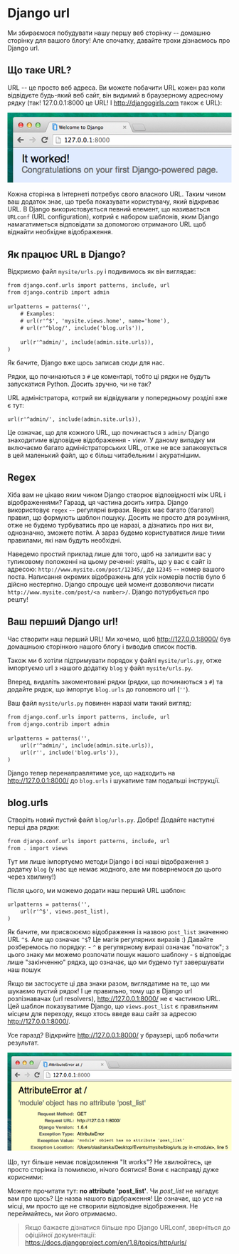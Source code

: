 # Django url

Ми збираємося побудувати нашу першу веб сторінку -- домашню сторінку для вашого блогу! Але спочатку, давайте трохи дізнаємось про Django url.

## Що таке URL?

URL -- це просто веб адреса. Ви можете побачити URL кожен раз коли відвідуєте будь-який веб сайт, він видимий в браузерному адресному рядку (так! 127.0.0.1:8000 це URL! І http://djangogirls.com також є URL):

![Url](images/url.png)

Кожна сторінка в Інтернеті потребує свого власного URL. Таким чином ваш додаток знає, що треба показувати користувачу, який відкриває URL. В Django використовується певний елемент, що називається `URLconf` (URL configuration), котрий є набором шаблонів, яким Django намагатиметься відповідати за допомогою отриманого URL щоб віднайти необхідне відображення.

## Як працює URL в Django?

Відкриємо файл `mysite/urls.py` і подивимось як він виглядає:

    from django.conf.urls import patterns, include, url
    from django.contrib import admin
    
    urlpatterns = patterns('',
        # Examples:
        # url(r'^$', 'mysite.views.home', name='home'),
        # url(r'^blog/', include('blog.urls')),
    
        url(r'^admin/', include(admin.site.urls)),
    )
    

Як бачите, Django вже щось записав сюди для нас.

Рядки, що починаються з `#` це коментарі, тобто ці рядки не будуть запускатися Python. Досить зручно, чи не так?

URL адміністратора, котрий ви відвідували у попередньому розділі вже є тут:

    url(r'^admin/', include(admin.site.urls)),
    

Це означає, що для кожного URL, що починається з `admin/` Django знаходитиме відповідне відображення - *view*. У даному випадку ми включаємо багато адміністраторських URL, отже не все запаковується в цей маленький файл, що є більш читабельним і акуратнішим.

## Regex

Хіба вам не цікаво яким чином Django створює відповідності між URL і відображеннями? Гаразд, ця частина досить хитра. Django використовує `regex` -- регулярні вирази. Regex має багато (багато!) правил, що формують шаблон пошуку. Досить не просто для розуміння, отже не будемо турбуватись про це наразі, а дізнатись про них ви, однозначно, зможете потім. А зараз будемо користуватися лише тими правилами, які нам будуть необхідні.

Наведемо простий приклад лише для того, щоб на залишити вас у тупиковому положенні на цьому реченні: уявіть, що у вас є сайт із адресою: `http://www.mysite.com/post/12345/`, де `12345` -- номер вашого поста. Написання окремих відображень для усіх номерів постів було б дійсно нестерпно. Django спрощує цей момент дозволяючи писати `http://www.mysite.com/post/<a number>/`. Django потурбується про решту!

## Ваш перший Django url!

Час створити наш перший URL! Ми хочемо, щоб http://127.0.0.1:8000/ був домашньою сторінкою нашого блогу і виводив список постів.

Також ми б хотіли підтримувати порядок у файлі `mysite/urls.py`, отже імпортуємо url з нашого додатку `blog` у файл `mysite/urls.py`.

Вперед, видаліть закоментовані рядки (рядки, що починаються з `#`) та додайте рядок, що імпортує `blog.urls` до головного url (`''`).

Ваш файл `mysite/urls.py` повинен наразі мати такий вигляд:

    from django.conf.urls import patterns, include, url
    from django.contrib import admin
    
    urlpatterns = patterns('',
        url(r'^admin/', include(admin.site.urls)),
        url(r'', include('blog.urls')),
    )
    

Django тепер перенаправлятиме усе, що надходить на http://127.0.0.1:8000/ до `blog.urls` і шукатиме там подальші інструкції.

## blog.urls

Створіть новий пустий файл `blog/urls.py`. Добре! Додайте наступні перші два рядки:

    from django.conf.urls import patterns, include, url
    from . import views
    

Тут ми лише імпортуємо методи Django і всі наші відображення з додатку `blog` (у нас ще немає жодного, але ми повернемося до цього через хвилину!)

Після цього, ми можемо додати наш перший URL шаблон:

    urlpatterns = patterns('',
        url(r'^$', views.post_list),
    )
    

Як бачите, ми присвоюємо відображення із назвою `post_list` значенню URL `^$`. Але що означає `^$`? Це магія регулярних виразів :) Давайте розберемось по порядку: - `^` в регулярному виразі означає "початок"; з цього знаку ми можемо розпочати пошук нашого шаблону - `$` відповідає лише "закінченню" рядка, що означає, що ми будемо тут завершувати наш пошук

Якщо ви застосуєте ці два знаки разом, виглядатиме на те, що ми шукаємо пустий рядок! І це правильно, тому що в Django url розпізнавачах (url resolvers), http://127.0.0.1:8000/ не є частиною URL. Цей шаблон показуватиме Django, що `views.post_list` є правильним місцем для переходу, якщо хтось введе ваш сайт за адресою http://127.0.0.1:8000/.

Усе гаразд? Відкрийте http://127.0.0.1:8000/ у браузері, щоб побачити результат.

![Error](images/error1.png)

Що, тут більше немає повідомлення "It works"? Не хвилюйтесь, це просто сторінка із помилкою, нічого боятися! Вони є насправді дуже корисними:

Можете прочитати тут: **no attribute 'post_list'**. Чи *post_list* не нагадує вам про щось? Це назва нашого відображення! Це означає, що усе на місці, ми просто ще не створили відповідне відображення. Не переймайтесь, ми його отримаємо.

> Якщо бажаєте дізнатися більше про Django URLconf, зверніться до офіційної документації: https://docs.djangoproject.com/en/1.8/topics/http/urls/
